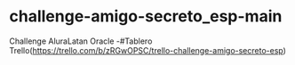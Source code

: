 # challenge-amigo-secreto_esp-main
Challenge AluraLatan Oracle
-#Tablero Trello(https://trello.com/b/zRGwOPSC/trello-challenge-amigo-secreto-esp)
